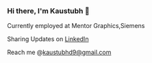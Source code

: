 ### Hi there, I'm Kaustubh  👋
Currently employed at Mentor Graphics,Siemens

Sharing Updates on <a href="https://www.linkedin.com/in/kaustubhdeokar/">LinkedIn</a>


Reach me @kaustubhd9@gmail.com
<!--
**kaustubhdeokar/kaustubhdeokar** is a ✨ _special_ ✨ repository because its `README.md` (this file) appears on your GitHub profile.

Here are some ideas to get you started:

- 🔭 I’m currently working on ...
- 🌱 I’m currently learning ...
- 👯 I’m looking to collaborate on ...
- 🤔 I’m looking for help with ...
- 💬 Ask me about ...
- 📫 How to reach me: ...
- 😄 Pronouns: ...
- ⚡ Fun fact: ...
-->
